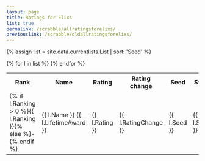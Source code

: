 ```yaml
---
layout: page
title: Ratings for Elixs
list: true
permalink: /scrabble/allratingsforelixs/
previouslink: /scrabble/oldallratingsforelixs/
---
```


{% assign list = site.data.currentlists.List | sort: 'Seed' %}

<table>
  <tr><th>Rank</th><th>Name</th><th>Rating</th><th class="ratingchange">Rating<br />change</th><th>Seed</th><th>Status</th><th>Wins</th><th>Games</th><th>%</th><th>Club</th></tr>
  {% for l in list %}
    <tr><td class="ranking">{% if l.Ranking > 0 %}{{ l.Ranking }}{% else %}-{% endif %}</td><td class="name">{{ l.Name }} {{ l.LifetimeAward }}</td><td class="rating">{{ l.Rating }}</td><td class="change">{{ l.RatingChange }}</td><td class="seed">{{ l.Seed }}</td><td class="status">{{ l.Status }}</td><td class="wins">{{ l.Wins }}</td><td class="games">{{ l.Games }}</td><td class="percent">{{ l.PercentText }}</td><td class="club">{{ l.Club }}</td></tr>
  {% endfor %}
</table>
